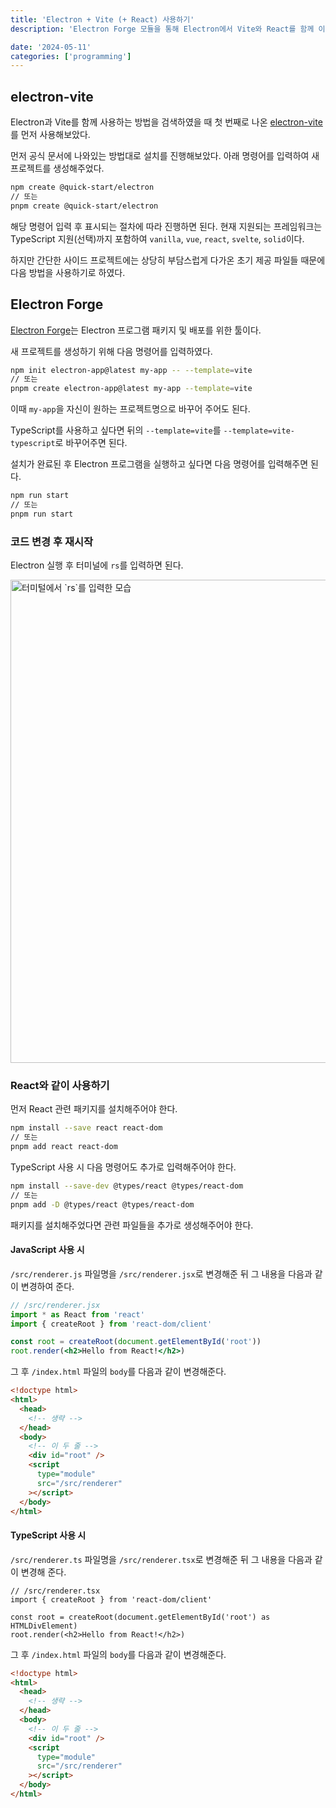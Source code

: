 ```yaml
---
title: 'Electron + Vite (+ React) 사용하기'
description: 'Electron Forge 모듈을 통해 Electron에서 Vite와 React를 함께 이용하는 방법에 대해 알아봅니다.'

date: '2024-05-11'
categories: ['programming']
---
```


## electron-vite

Electron과 Vite를 함께 사용하는 방법을 검색하였을 때 첫 번째로 나온 [electron-vite](https://electron-vite.org/)를 먼저 사용해보았다.

먼저 공식 문서에 나와있는 방법대로 설치를 진행해보았다. 아래 명령어를 입력하여 새 프로젝트를 생성해주었다.

```bash
npm create @quick-start/electron
// 또는
pnpm create @quick-start/electron
```

해당 명령어 입력 후 표시되는 절차에 따라 진행하면 된다. 현재 지원되는 프레임워크는 TypeScript 지원(선택)까지 포함하여 `vanilla`, `vue`, `react`, `svelte`, `solid`이다.

하지만 간단한 사이드 프로젝트에는 상당히 부담스럽게 다가온 초기 제공 파일들 때문에 다음 방법을 사용하기로 하였다.

## Electron Forge

[Electron Forge](https://www.electronforge.io/)는 Electron 프로그램 패키지 및 배포를 위한 툴이다.

새 프로젝트를 생성하기 위해 다음 명령어를 입력하였다.

```bash
npm init electron-app@latest my-app -- --template=vite
// 또는
pnpm create electron-app@latest my-app --template=vite
```

이때 `my-app`을 자신이 원하는 프로젝트명으로 바꾸어 주어도 된다.

<Callout type="info">TypeScript를 사용하고 싶다면 뒤의 `--template=vite`를 `--template=vite-typescript`로 바꾸어주면 된다.</Callout>

설치가 완료된 후 Electron 프로그램을 실행하고 싶다면 다음 명령어를 입력해주면 된다.

```bash
npm run start
// 또는
pnpm run start
```

### 코드 변경 후 재시작

Electron 실행 후 터미널에 `rs`를 입력하면 된다.

<Image src="rs vite.gif" unoptimized width="881" height="773" alt="터미털에서 `rs`를 입력한 모습" />

### React와 같이 사용하기

먼저 React 관련 패키지를 설치해주어야 한다.

```bash
npm install --save react react-dom
// 또는
pnpm add react react-dom
```

<Callout type="info">
TypeScript 사용 시 다음 명령어도 추가로 입력해주어야 한다.

```bash
npm install --save-dev @types/react @types/react-dom
// 또는
pnpm add -D @types/react @types/react-dom
```

</Callout>

패키지를 설치해주었다면 관련 파일들을 추가로 생성해주어야 한다.

#### JavaScript 사용 시

`/src/renderer.js` 파일명을 `/src/renderer.jsx`로 변경해준 뒤 그 내용을 다음과 같이 변경하여 준다.

```jsx
// /src/renderer.jsx
import * as React from 'react'
import { createRoot } from 'react-dom/client'

const root = createRoot(document.getElementById('root'))
root.render(<h2>Hello from React!</h2>)
```

그 후 `/index.html` 파일의 `body`를 다음과 같이 변경해준다.

```html
<!doctype html>
<html>
  <head>
    <!-- 생략 -->
  </head>
  <body>
    <!-- 이 두 줄 -->
    <div id="root" />
    <script
      type="module"
      src="/src/renderer"
    ></script>
  </body>
</html>
```

#### TypeScript 사용 시

`/src/renderer.ts` 파일명을 `/src/renderer.tsx`로 변경해준 뒤 그 내용을 다음과 같이 변경해 준다.

```tsx
// /src/renderer.tsx
import { createRoot } from 'react-dom/client'

const root = createRoot(document.getElementById('root') as HTMLDivElement)
root.render(<h2>Hello from React!</h2>)
```

그 후 `/index.html` 파일의 `body`를 다음과 같이 변경해준다.

```html
<!doctype html>
<html>
  <head>
    <!-- 생략 -->
  </head>
  <body>
    <!-- 이 두 줄 -->
    <div id="root" />
    <script
      type="module"
      src="/src/renderer"
    ></script>
  </body>
</html>
```
